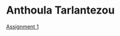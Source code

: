 <h1>Anthoula Tarlantezou</h1>

<p><a href="/Online_News_Article_Assignment/AnthoulaTarlantezou_OnlineNewsArticleAssignment.html" target="blank">Assignment 1</a></p>
